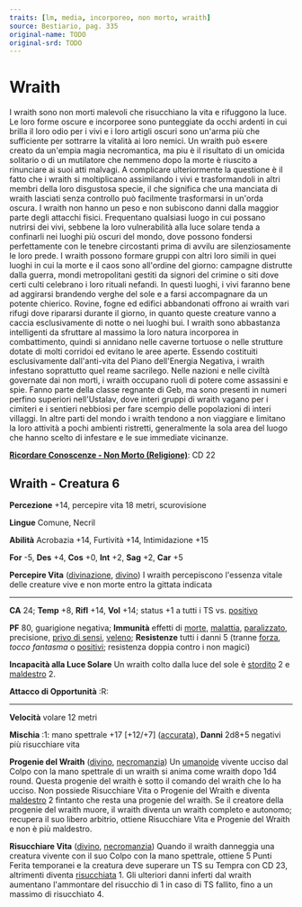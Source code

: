 ```yaml
---
traits: [lm, media, incorporeo, non morto, wraith]
source: Bestiario, pag. 335
original-name: TODO
original-srd: TODO
---
```


# Wraith

I wraith sono non morti malevoli che risucchiano la vita e rifuggono la luce. Le
loro forme oscure e incorporee sono punteggiate da occhi ardenti in cui brilla
il loro odio per i vivi e i loro artigli oscuri sono un'arma più che sufficiente
per sottrarre la vitalità ai loro nemici. Un wraith può es«ere creato da
un'empia magia necromantica, ma piu è il risultato di un omicida solitario o di
un mutilatore che nemmeno dopo la morte è riuscito a rinunciare ai suoi atti
malvagi. A complicare ulteriormente la questione è il fatto che i wraith si
moltiplicano assimilando i vivi e trasformandoli in altri membri della loro
disgustosa specie, il che significa che una manciata di wraith lasciati senza
controllo può facilmente trasformarsi in un'orda oscura. I wraith non hanno un
peso e non subiscono danni dalla maggior parte degli attacchi fisici.
Frequentano qualsiasi luogo in cui possano nutrirsi dei vivi, sebbene la loro
vulnerabilità alla luce solare tenda a confinarli nei luoghi più oscuri del
mondo, dove possono fondersi perfettamente con le tenebre circostanti prima di
avvilu are silenziosamente le loro prede. I wraith possono formare gruppi con
altri loro simili in quei luoghi in cui la morte e il caos sono all'ordine del
giorno: campagne distrutte dalla guerra, mondi metropolitani gestiti da signori
del crimine o siti dove certi culti celebrano i loro rituali nefandi. In questi
luoghi, i vivi faranno bene ad aggirarsi brandendo verghe del sole e a farsi
accompagnare da un potente chierico. Rovine, fogne ed edifici abbandonati
offrono ai wraith vari rifugi dove ripararsi durante il giorno, in quanto queste
creature vanno a caccia esclusivamente di notte o nei luoghi bui. I wraith sono
abbastanza intelligenti da sfruttare al massimo la loro natura incorporea in
combattimento, quindi si annidano nelle caverne tortuose o nelle strutture
dotate di molti corridoi ed evitano le aree aperte. Essendo costituiti
esclusivamente dall'anti-vita del Piano dell'Energia Negativa, i wraith
infestano soprattutto quel reame sacrilego. Nelle nazioni e nelle civiltà
governate dai non morti, i wraith occupano ruoli di potere come assassini e
spie. Fanno parte della classe regnante di Geb, ma sono presenti in numeri
perfino superiori nell'Ustalav, dove interi gruppi di wraith vagano per i
cimiteri e i sentieri nebbiosi per fare scempio delle popolazioni di interi
villaggi. In altre parti del mondo i wraith tendono a non viaggiare e limitano
la loro attività a pochi ambienti ristretti, generalmente la sola area del luogo
che hanno scelto di infestare e le sue immediate vicinanze.

**[Ricordare Conoscenze - Non Morto (Religione)](/azioni/ricordare-conoscenze)**:
CD 22

## Wraith - Creatura 6

**Percezione** +14, percepire vita 18 metri, scurovisione

**Lingue** Comune, Necril

**Abilità** Acrobazia +14, Furtività +14, Intimidazione +15

**For** -5, **Des** +4, **Cos** +0, **Int** +2, **Sag** +2, **Car** +5

**Percepire Vita** ([divinazione](/tratti/divinazione),
[divino](/tratti/divino)) I wraith percepiscono l'essenza vitale delle creature
vive e non morte entro la gittata indicata

---

**CA** 24; **Temp** +8, **Rifl** +14, **Vol** +14; status +1 a tutti i TS vs.
[positivo](/tratti/positivo)

**PF** 80, guarigione negativa; **Immunità** effetti di [morte](/tratti/morte),
[malattia](/tratti/malattia), [paralizzato](/condizioni/paralizzato),
precisione, [privo di sensi](/condizioni/privo-di-sensi),
[veleno](/tratti/veleno); **Resistenze** tutti i danni 5 (tranne
[forza](/tratti/forza), _tocco fantasma_ o [positivi](/tratti/positivo);
resistenza doppia contro i non magici)

**Incapacità alla Luce Solare** Un wraith colto dalla luce del sole è
[stordito](/condizioni/stordito) 2 e [maldestro](/condizioni/maldestro) 2.

**Attacco di Opportunità** :R:

---

**Velocità** volare 12 metri

**Mischia** :1: mano spettrale +17 \[+12/+7] ([accurata](/tratti/accurata)),
**Danni** 2d8+5 negativi più risucchiare vita

**Progenie del Wraith** ([divino](/tratti/divino),
[necromanzia](/tratti/necromanzia)) Un [umanoide](/tratti/umanoide) vivente
ucciso dal Colpo con la mano spettrale di un wraith si anima come wraith dopo
1d4 round. Questa progenie del wraith è sotto il comando del wraith che lo ha
ucciso. Non possiede Risucchiare Vita o Progenie del Wraith e diventa
[maldestro](/condizioni/maldestro) 2 fintanto che resta una progenie del wraith.
Se il creatore della progenie del wraith muore, il wraith diventa un wraith
completo e autonomo; recupera il suo libero arbitrio, ottiene Risucchiare Vita e
Progenie del Wraith e non è più maldestro.

**Risucchiare Vita** ([divino](/tratti/divino),
[necromanzia](/tratti/necromanzia)) Quando il wraith danneggia una creatura
vivente con il suo Colpo con la mano spettrale, ottiene 5 Punti Ferita
temporanei e la creatura deve superare un TS su Tempra con CD 23, altrimenti
diventa [risucchiata](/condizioni/risucchiato) 1. Gli ulteriori danni inferti
dal wraith aumentano l'ammontare del risucchio di 1 in caso di TS fallito, fino
a un massimo di risucchiato 4.

